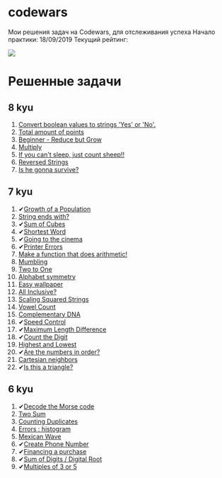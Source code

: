 # codewars

Мои решения задач на Codewars, для отслеживания успеха
Начало практики: 18/09/2019
Текущий рейтинг:

<img src="https://www.codewars.com/users/Sm1Le55/badges/large">

# Решенные задачи

<h2> 8 kyu </h2>
<ol>
    <li><a href="https://www.codewars.com/kata/53369039d7ab3ac506000467">Convert boolean values to strings 'Yes' or 'No'.</a></li>
    <li><a href="https://www.codewars.com/kata/5bb904724c47249b10000131">Total amount of points</a></li>
    <li><a href="https://www.codewars.com/kata/57f780909f7e8e3183000078">Beginner - Reduce but Grow</a></li>
    <li><a href="https://www.codewars.com/kata/50654ddff44f800200000004">Multiply</a></li>
    <li><a href="https://www.codewars.com/kata/5b077ebdaf15be5c7f000077">If you can't sleep, just count sheep!!</a></li>
    <li><a href="https://www.codewars.com/kata/5168bb5dfe9a00b126000018">Reversed Strings</a></li>
    <li><a href="https://www.codewars.com/kata/59ca8246d751df55cc00014c">Is he gonna survive?</a></li>
</ol>

<h2> 7 kyu </h2>
<ol>
    <li>✔<a href="https://www.codewars.com/kata/563b662a59afc2b5120000c6">Growth of a Population</a></li>
    <li><a href="https://www.codewars.com/kata/51f2d1cafc9c0f745c00037d">String ends with?</a></li>
    <li>✔<a href="https://www.codewars.com/kata/59a8570b570190d313000037">Sum of Cubes</a></li> 
    <li>✔<a href="https://www.codewars.com/kata/57cebe1dc6fdc20c57000ac9">Shortest Word</a></li> 
    <li>✔<a href="https://www.codewars.com/kata/562f91ff6a8b77dfe900006e">Going to the cinema</a></li>
    <li>✔<a href="https://www.codewars.com/kata/56541980fa08ab47a0000040">Printer Errors</a></li>
    <li><a href="https://www.codewars.com/kata/583f158ea20cfcbeb400000a">Make a function that does arithmetic!</a></li>
    <li><a href="https://www.codewars.com/kata/5667e8f4e3f572a8f2000039">Mumbling</a></li>
    <li><a href="https://www.codewars.com/kata/5656b6906de340bd1b0000ac">Two to One</a></li>
    <li><a href="https://www.codewars.com/kata/59d9ff9f7905dfeed50000b0">Alphabet symmetry</a></li>
    <li><a href="https://www.codewars.com/kata/567501aec64b81e252000003">Easy wallpaper</a></li>
    <li><a href="https://www.codewars.com/kata/5700c9acc1555755be00027e">All Inclusive?</a></li>
    <li><a href="https://www.codewars.com/kata/56ed20a2c4e5d69155000301">Scaling Squared Strings</a></li>
    <li><a href="https://www.codewars.com/kata/54ff3102c1bad923760001f3">Vowel Count</a></li>
    <li><a href="https://www.codewars.com/kata/554e4a2f232cdd87d9000038">Complementary DNA</a></li>
    <li>✔<a href="https://www.codewars.com/kata/56484848ba95170a8000004d">Speed Control</a></li>
    <li>✔<a href="https://www.codewars.com/kata/5663f5305102699bad000056">Maximum Length Difference</a></li>
    <li>✔<a href="https://www.codewars.com/kata/566fc12495810954b1000030">Count the Digit</a></li>
    <li><a href="https://www.codewars.com/kata/554b4ac871d6813a03000035">Highest and Lowest</a></li>
    <li>✔<a href="https://www.codewars.com/kata/56b7f2f3f18876033f000307">Are the numbers in order?</a></li>
    <li><a href="https://www.codewars.com/kata/58989a079c70093f3e00008d">Cartesian neighbors</a></li>
    <li>✔<a href="https://www.codewars.com/kata/56606694ec01347ce800001b">Is this a triangle?</a></li>
</ol>

<h2> 6 kyu </h2>
<ol>
    <li>✔<a href="https://www.codewars.com/kata/54b724efac3d5402db00065e">Decode the Morse code</a></li>
    <li><a href="https://www.codewars.com/kata/52c31f8e6605bcc646000082">Two Sum</a></li>
    <li><a href="https://www.codewars.com/kata/54bf1c2cd5b56cc47f0007a1">Counting Duplicates</a></li>
    <li><a href="https://www.codewars.com/kata/59f44c7bd4b36946fd000052">Errors : histogram</a></li>
    <li><a href="https://www.codewars.com/kata/58f5c63f1e26ecda7e000029">Mexican Wave</a></li>
    <li>✔<a href="https://www.codewars.com/kata/525f50e3b73515a6db000b83">Create Phone Number</a></li>
    <li>✔<a href="https://www.codewars.com/kata/59c68ea2aeb2843e18000109">Financing a purchase</a></li>
    <li>✔<a href="https://www.codewars.com/kata/541c8630095125aba6000c00">Sum of Digits / Digital Root</a></li>
    <li>✔<a href="https://www.codewars.com/kata/514b92a657cdc65150000006">Multiples of 3 or 5</a></li>
</ol>